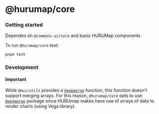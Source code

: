 # @hurumap/core

### Getting started

Dependes on `@commons-ui/core` and basic HURUMap components

To run `@hurumap/core` test:

```sh
pnpm test
```

### Development

#### Important

While `@mui/utils` provides a [`deepmerge`](https://github.com/mui/material-ui/blob/next/packages/mui-utils/src/deepmerge/deepmerge.ts) function, this function doesn't support merging arrays. For this reason, `@hurumap/core` opts to use [`deepmerge`](https://github.com/TehShrike/deepmerge) package since HURUmap makes have use of arrays of data to render charts (using Vega library).
